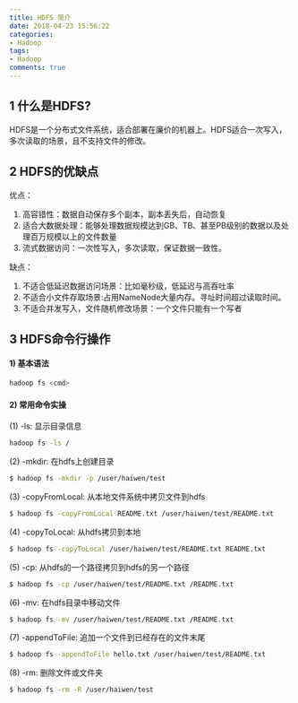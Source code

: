 ```yaml
---
title: HDFS 简介
date: 2018-04-23 15:56:22
categories:
- Hadoop
tags:
- Hadoop
comments: true
---
```

## 1 什么是HDFS?

HDFS是一个分布式文件系统，适合部署在廉价的机器上。HDFS适合一次写入，多次读取的场景，且不支持文件的修改。

<!--more-->

## 2 HDFS的优缺点
优点：

1. 高容错性：数据自动保存多个副本，副本丢失后，自动恢复
2. 适合大数据处理：能够处理数据规模达到GB、TB、甚至PB级别的数据以及处理百万规模以上的文件数量
3. 流式数据访问：一次性写入，多次读取，保证数据一致性。

缺点：

1. 不适合低延迟数据访问场景：比如毫秒级，低延迟与高吞吐率
2. 不适合小文件存取场景:占用NameNode大量内存。寻址时间超过读取时间。
3. 不适合并发写入，文件随机修改场景：一个文件只能有一个写者


## 3 HDFS命令行操作
#### 1) 基本语法
```bash
hadoop fs <cmd>
```

#### 2) 常用命令实操
(1) -ls: 显示目录信息
```bash
hadoop fs -ls /
```

(2) -mkdir: 在hdfs上创建目录
```bash
$ hadoop fs -mkdir -p /user/haiwen/test
```

(3) -copyFromLocal: 从本地文件系统中拷贝文件到hdfs
```bash
$ hadoop fs -copyFromLocal README.txt /user/haiwen/test/README.txt
```

(4) -copyToLocal: 从hdfs拷贝到本地
```bash
$ hadoop fs -copyToLocal /user/haiwen/test/README.txt README.txt
```

(5) -cp: 从hdfs的一个路径拷贝到hdfs的另一个路径
```bash
$ hadoop fs -cp /user/haiwen/test/README.txt /README.txt
```

(6) -mv: 在hdfs目录中移动文件
```bash
$ hadoop fs -mv /user/haiwen/test/README.txt /README.txt
```

(7) -appendToFile: 追加一个文件到已经存在的文件末尾
```bash
$ hadoop fs -appendToFile hello.txt /user/haiwen/test/README.txt
```

(8) -rm: 删除文件或文件夹
```bash
$ hadoop fs -rm -R /user/haiwen/test
```

